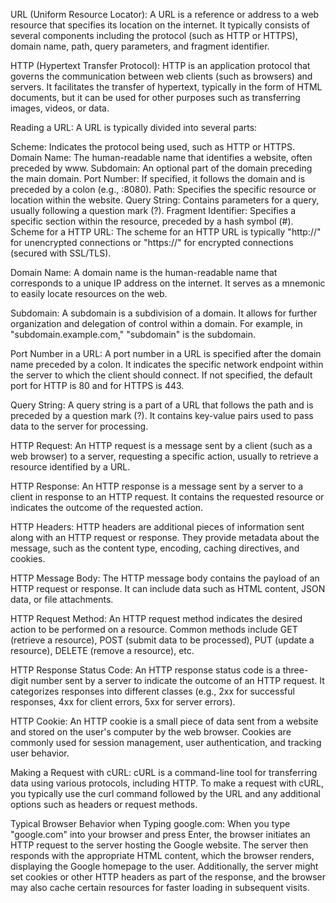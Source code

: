 
URL (Uniform Resource Locator): A URL is a reference or address to a web resource that specifies its location on the internet. It typically consists of several components including the protocol (such as HTTP or HTTPS), domain name, path, query parameters, and fragment identifier.

HTTP (Hypertext Transfer Protocol): HTTP is an application protocol that governs the communication between web clients (such as browsers) and servers. It facilitates the transfer of hypertext, typically in the form of HTML documents, but it can be used for other purposes such as transferring images, videos, or data.

Reading a URL: A URL is typically divided into several parts:

Scheme: Indicates the protocol being used, such as HTTP or HTTPS.
Domain Name: The human-readable name that identifies a website, often preceded by www.
Subdomain: An optional part of the domain preceding the main domain.
Port Number: If specified, it follows the domain and is preceded by a colon (e.g., :8080).
Path: Specifies the specific resource or location within the website.
Query String: Contains parameters for a query, usually following a question mark (?).
Fragment Identifier: Specifies a specific section within the resource, preceded by a hash symbol (#).
Scheme for a HTTP URL: The scheme for an HTTP URL is typically "http://" for unencrypted connections or "https://" for encrypted connections (secured with SSL/TLS).

Domain Name: A domain name is the human-readable name that corresponds to a unique IP address on the internet. It serves as a mnemonic to easily locate resources on the web.

Subdomain: A subdomain is a subdivision of a domain. It allows for further organization and delegation of control within a domain. For example, in "subdomain.example.com," "subdomain" is the subdomain.

Port Number in a URL: A port number in a URL is specified after the domain name preceded by a colon. It indicates the specific network endpoint within the server to which the client should connect. If not specified, the default port for HTTP is 80 and for HTTPS is 443.

Query String: A query string is a part of a URL that follows the path and is preceded by a question mark (?). It contains key-value pairs used to pass data to the server for processing.

HTTP Request: An HTTP request is a message sent by a client (such as a web browser) to a server, requesting a specific action, usually to retrieve a resource identified by a URL.

HTTP Response: An HTTP response is a message sent by a server to a client in response to an HTTP request. It contains the requested resource or indicates the outcome of the requested action.

HTTP Headers: HTTP headers are additional pieces of information sent along with an HTTP request or response. They provide metadata about the message, such as the content type, encoding, caching directives, and cookies.

HTTP Message Body: The HTTP message body contains the payload of an HTTP request or response. It can include data such as HTML content, JSON data, or file attachments.

HTTP Request Method: An HTTP request method indicates the desired action to be performed on a resource. Common methods include GET (retrieve a resource), POST (submit data to be processed), PUT (update a resource), DELETE (remove a resource), etc.

HTTP Response Status Code: An HTTP response status code is a three-digit number sent by a server to indicate the outcome of an HTTP request. It categorizes responses into different classes (e.g., 2xx for successful responses, 4xx for client errors, 5xx for server errors).

HTTP Cookie: An HTTP cookie is a small piece of data sent from a website and stored on the user's computer by the web browser. Cookies are commonly used for session management, user authentication, and tracking user behavior.

Making a Request with cURL: cURL is a command-line tool for transferring data using various protocols, including HTTP. To make a request with cURL, you typically use the curl command followed by the URL and any additional options such as headers or request methods.

Typical Browser Behavior when Typing google.com: When you type "google.com" into your browser and press Enter, the browser initiates an HTTP request to the server hosting the Google website. The server then responds with the appropriate HTML content, which the browser renders, displaying the Google homepage to the user. Additionally, the server might set cookies or other HTTP headers as part of the response, and the browser may also cache certain resources for faster loading in subsequent visits.

